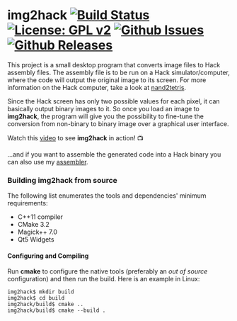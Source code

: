 # img2hack [![Build Status](https://travis-ci.org/benvenutti/img2hack.svg?branch=master)](https://travis-ci.org/benvenutti/img2hack) [![License: GPL v2](https://img.shields.io/badge/License-GPL%20v2-blue.svg)](https://www.gnu.org/licenses/old-licenses/gpl-2.0.en.html) [![Github Issues](https://img.shields.io/github/issues/benvenutti/img2hack.svg)](http://github.com/benvenutti/img2hack/issues) [![Github Releases](https://img.shields.io/github/release/benvenutti/img2hack.svg)](https://github.com/benvenutti/img2hack/releases)

This project is a small desktop program that converts image files to Hack assembly files. The assembly file is to be run on a Hack simulator/computer, where the code will output the original image to its screen. For more information on the Hack computer, take a look at [nand2tetris](http://nand2tetris.org/).

Since the Hack screen has only two possible values for each pixel, it can basically output binary images to it. So once you load an image to **img2hack**, the program will give you the possibility to fine-tune the conversion from non-binary to binary image over a graphical user interface.

Watch this [video](https://www.youtube.com/watch?v=i8HHfCDsWSE) to see **img2hack** in action! :tv:

...and if you want to assemble the generated code into a Hack binary you can also use my [assembler](https://github.com/benvenutti/hasm).

### Building **img2hack** from source

The following list enumerates the tools and dependencies' minimum requirements:

* C++11 compiler
* CMake 3.2
* Magick++ 7.0
* Qt5 Widgets

#### Configuring and Compiling

Run **cmake** to configure the native tools (preferably an *out of source* configuration) and then run the build. Here is an example in Linux:

```shh
img2hack$ mkdir build
img2hack$ cd build
img2hack/build$ cmake ..
img2hack/build$ cmake --build .
```
